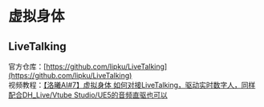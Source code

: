 # 虚拟身体

## LiveTalking

官方仓库：[https://github.com/lipku/LiveTalking](https://github.com/lipku/LiveTalking)  
视频教程：[【洛曦AI#7】虚拟身体 如何对接LiveTalking，驱动实时数字人，同样配合DH_Live/Vtube Studio/UE5的音频直驱也可以](https://www.bilibili.com/video/BV12qcnewEv8)  